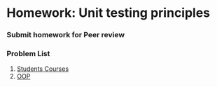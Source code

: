 Homework: Unit testing principles
=====================================

### Submit homework for Peer review

### Problem List

1. [Students Courses](./01.StudentsCourses)
1. [OOP](./02.OOP)
